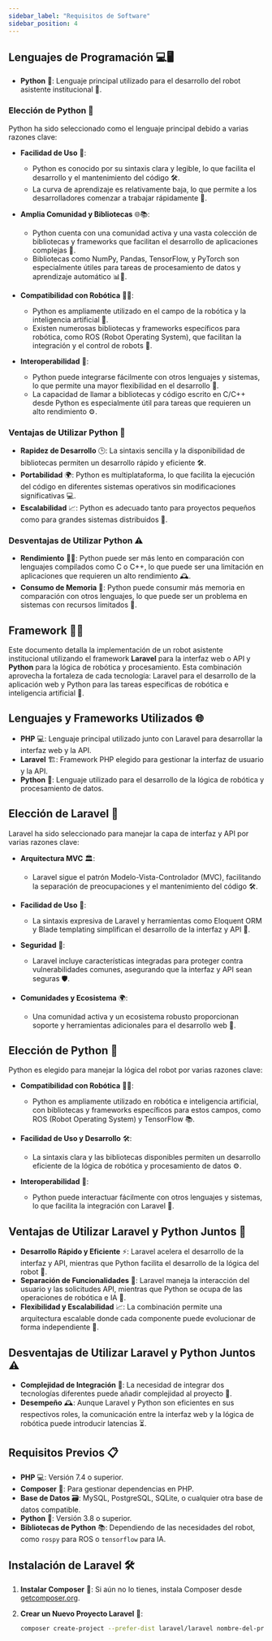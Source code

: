 ```yaml
---
sidebar_label: "Requisitos de Software"
sidebar_position: 4
---
```


## Lenguajes de Programación 💻🖥️

- **Python** 🐍: Lenguaje principal utilizado para el desarrollo del robot asistente institucional 🤖.

### Elección de Python 🧩

Python ha sido seleccionado como el lenguaje principal debido a varias razones clave:

- **Facilidad de Uso** 📝:

  - Python es conocido por su sintaxis clara y legible, lo que facilita el desarrollo y el mantenimiento del código 🛠️.
  - La curva de aprendizaje es relativamente baja, lo que permite a los desarrolladores comenzar a trabajar rápidamente 🚀.

- **Amplia Comunidad y Bibliotecas** 🌐📚:

  - Python cuenta con una comunidad activa y una vasta colección de bibliotecas y frameworks que facilitan el desarrollo de aplicaciones complejas 🤝.
  - Bibliotecas como NumPy, Pandas, TensorFlow, y PyTorch son especialmente útiles para tareas de procesamiento de datos y aprendizaje automático 📊🤖.

- **Compatibilidad con Robótica** 🤖🔧:

  - Python es ampliamente utilizado en el campo de la robótica y la inteligencia artificial 🤖.
  - Existen numerosas bibliotecas y frameworks específicos para robótica, como ROS (Robot Operating System), que facilitan la integración y el control de robots 🔄.

- **Interoperabilidad** 🌉:

  - Python puede integrarse fácilmente con otros lenguajes y sistemas, lo que permite una mayor flexibilidad en el desarrollo 🔗.
  - La capacidad de llamar a bibliotecas y código escrito en C/C++ desde Python es especialmente útil para tareas que requieren un alto rendimiento ⚙️.

### Ventajas de Utilizar Python 🚀

- **Rapidez de Desarrollo** 🕒: La sintaxis sencilla y la disponibilidad de bibliotecas permiten un desarrollo rápido y eficiente 🛠️.
- **Portabilidad** 🌍: Python es multiplataforma, lo que facilita la ejecución del código en diferentes sistemas operativos sin modificaciones significativas 💻.
- **Escalabilidad** 📈: Python es adecuado tanto para proyectos pequeños como para grandes sistemas distribuidos 🌟.

### Desventajas de Utilizar Python ⚠️

- **Rendimiento** 🏃‍♂️: Python puede ser más lento en comparación con lenguajes compilados como C o C++, lo que puede ser una limitación en aplicaciones que requieren un alto rendimiento 🕰️.
- **Consumo de Memoria** 🧠: Python puede consumir más memoria en comparación con otros lenguajes, lo que puede ser un problema en sistemas con recursos limitados 🧩.

## Framework 🔧🤖

Este documento detalla la implementación de un robot asistente institucional utilizando el framework **Laravel** para la interfaz web o API y **Python** para la lógica de robótica y procesamiento. Esta combinación aprovecha la fortaleza de cada tecnología: Laravel para el desarrollo de la aplicación web y Python para las tareas específicas de robótica e inteligencia artificial 🤝.

## Lenguajes y Frameworks Utilizados 🌐

- **PHP** 💻: Lenguaje principal utilizado junto con Laravel para desarrollar la interfaz web y la API.
- **Laravel** 🏗️: Framework PHP elegido para gestionar la interfaz de usuario y la API.
- **Python** 🐍: Lenguaje utilizado para el desarrollo de la lógica de robótica y procesamiento de datos.

## Elección de Laravel 🎯

Laravel ha sido seleccionado para manejar la capa de interfaz y API por varias razones clave:

- **Arquitectura MVC** 🏛️:

  - Laravel sigue el patrón Modelo-Vista-Controlador (MVC), facilitando la separación de preocupaciones y el mantenimiento del código 🛠️.

- **Facilidad de Uso** 📝:

  - La sintaxis expresiva de Laravel y herramientas como Eloquent ORM y Blade templating simplifican el desarrollo de la interfaz y API 🚀.

- **Seguridad** 🔐:

  - Laravel incluye características integradas para proteger contra vulnerabilidades comunes, asegurando que la interfaz y API sean seguras 🛡️.

- **Comunidades y Ecosistema** 🌍:

  - Una comunidad activa y un ecosistema robusto proporcionan soporte y herramientas adicionales para el desarrollo web 🤝.

## Elección de Python 🧩

Python es elegido para manejar la lógica del robot por varias razones clave:

- **Compatibilidad con Robótica** 🤖🔧:

  - Python es ampliamente utilizado en robótica e inteligencia artificial, con bibliotecas y frameworks específicos para estos campos, como ROS (Robot Operating System) y TensorFlow 📚.

- **Facilidad de Uso y Desarrollo** 🛠️:

  - La sintaxis clara y las bibliotecas disponibles permiten un desarrollo eficiente de la lógica de robótica y procesamiento de datos ⚙️.

- **Interoperabilidad** 🔗:

  - Python puede interactuar fácilmente con otros lenguajes y sistemas, lo que facilita la integración con Laravel 🌉.

## Ventajas de Utilizar Laravel y Python Juntos 🌟

- **Desarrollo Rápido y Eficiente** ⚡: Laravel acelera el desarrollo de la interfaz y API, mientras que Python facilita el desarrollo de la lógica del robot 🚀.
- **Separación de Funcionalidades** 🔄: Laravel maneja la interacción del usuario y las solicitudes API, mientras que Python se ocupa de las operaciones de robótica e IA 🤖.
- **Flexibilidad y Escalabilidad** 📈: La combinación permite una arquitectura escalable donde cada componente puede evolucionar de forma independiente 🧩.

## Desventajas de Utilizar Laravel y Python Juntos ⚠️

- **Complejidad de Integración** 🧩: La necesidad de integrar dos tecnologías diferentes puede añadir complejidad al proyecto 🔧.
- **Desempeño** 🕰️: Aunque Laravel y Python son eficientes en sus respectivos roles, la comunicación entre la interfaz web y la lógica de robótica puede introducir latencias ⏳.

## Requisitos Previos 📋

- **PHP** 💻: Versión 7.4 o superior.
- **Composer** 🎵: Para gestionar dependencias en PHP.
- **Base de Datos** 🗃️: MySQL, PostgreSQL, SQLite, o cualquier otra base de datos compatible.
- **Python** 🐍: Versión 3.8 o superior.
- **Bibliotecas de Python** 📚: Dependiendo de las necesidades del robot, como `rospy` para ROS o `tensorflow` para IA.

## Instalación de Laravel 🛠️

1. **Instalar Composer** 🎵: Si aún no lo tienes, instala Composer desde [getcomposer.org](https://getcomposer.org).

2. **Crear un Nuevo Proyecto Laravel** 🚀:
   ```bash
   composer create-project --prefer-dist laravel/laravel nombre-del-proyecto
   ```

